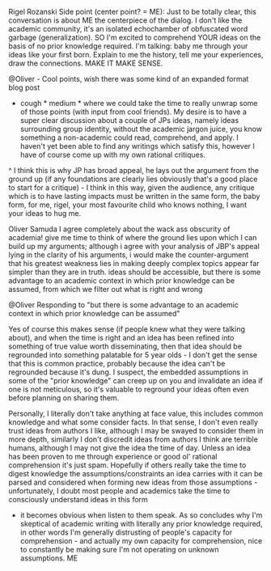 
Rigel Rozanski Side point (center point? = ME): Just to be totally clear, this
conversation is about ME the centerpiece of the dialog. I don't like the
academic community, it's an isolated echochamber of obfuscated word garbage
(generalization). SO I'm excited to comprehend YOUR ideas on the basis of no
prior knowledge required. I'm talking: baby me through your ideas like your
first born. Explain to me the history, tell me your experiences, draw the
connections. MAKE IT MAKE SENSE. 

@Oliver - Cool points, wish there was some kind of an expanded format blog post
* cough * medium * where we could take the time to really unwrap some of those
points (with input from cool friends). My desire is to have a super clear
discussion about a couple of JPs ideas, namely ideas surrounding group
identity, without the academic jargon juice, you know something a non-academic
could read, comprehend, and apply. I haven't yet been able to find any writings
which satisfy this, however I have of course come up with my own rational
critiques. 

^ I think this is why JP has broad appeal, he lays out the argument from the
ground up (if any foundations are clearly lies obviously that's a good place to
start for a critique) - I think in this way, given the audience, any critique
which is to have lasting impacts must be written in the same form, the baby
form, for me, rigel, your most favourite child who knows nothing, I want your
ideas to hug me.


Oliver Samuda I agree completely about the wack ass obscurity of academia! give
me time to think of where the ground lies upon which I can build up my
arguments; although i agree with your analysis of JBP's appeal lying in the
clarity of his arguments, i would make the counter-argument that his greatest
weakness lies in making deeply complex topics appear far simpler than they are
in truth. ideas should be accessible, but there is some advantage to an
academic context in which prior knowledge can be assumed, from which we filter
out what is right and wrong

@Oliver Responding to "but there is some advantage to an academic context in
which prior knowledge can be assumed" 

Yes of course this makes sense (if people knew what they were talking about),
and when the time is right and an idea has been refined into something of true
value worth disseminating, then that idea should be regrounded into something
palatable for 5 year olds - I don't get the sense that this is common practice,
probably because the idea can't be regrounded because it's dung. I suspect, the
embedded assumptions in some of the "prior knowledge" can creep up on you and
invalidate an idea if one is not meticulous, so it's valuable to reground your
ideas often even before planning on sharing them. 

Personally, I literally don't take anything at face value, this includes common
knowledge and what some consider facts. In that sense, I don't even really
trust ideas from authors I like, although I may be swayed to consider them in
more depth, similarly I don't discredit ideas from authors I think are terrible
humans, although I may not give the idea the time of day. Unless an idea has
been proven to me through experience or good ol' rational comprehension it's
just spam. Hopefully if others really take the time to digest knowledge the
assumptions/constraints an idea carries with it can be parsed and considered
when forming new ideas from those assumptions - unfortunately, I doubt most
people and academics take the time to consciously understand ideas in this form
- it becomes obvious when listen to them speak. As so concludes why I'm
skeptical of academic writing with literally any prior knowledge required, in
other words I'm generally distrusting of people's capacity for comprehension -
and actually my own capacity for comprehension, nice to constantly be making
sure I'm not operating on unknown assumptions. ME
